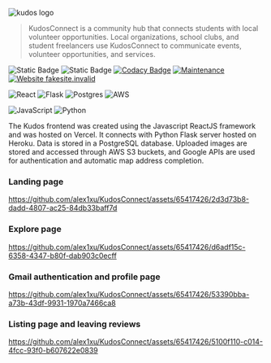 ![kudos logo](https://github.com/alex1xu/KudosConnect/assets/65417426/747b281e-c1ac-4713-a904-e7dc6dfdb4c1)

> KudosConnect is a community hub that connects students with local volunteer opportunities. Local organizations, school clubs, and student freelancers use KudosConnect to communicate events, volunteer opportunities, and services.

![Static Badge](https://img.shields.io/badge/Users-100-purple)
![Static Badge](https://img.shields.io/badge/Organizations-15-yellow)
[![Codacy Badge](https://app.codacy.com/project/badge/Grade/5b74f79ee2904bfc92cc90fdbfdd3421)](https://app.codacy.com/gh/alex1xu/VapeVeritas-Twitter_E-cig_Surveillance/dashboard?utm_source=gh&utm_medium=referral&utm_content=&utm_campaign=Badge_grade)
[![Maintenance](https://img.shields.io/badge/Maintained%3F-no-red.svg)](https://bitbucket.org/lbesson/ansi-colors)
[![Website fakesite.invalid](https://img.shields.io/website-up-down-green-red/http/fakesite.invalid.svg)](http://fakesite.invalid/)

![React](https://img.shields.io/badge/react-%2320232a.svg?style=for-the-badge&logo=react&logoColor=%2361DAFB)
![Flask](https://img.shields.io/badge/flask-%23000.svg?style=for-the-badge&logo=flask&logoColor=white)
![Postgres](https://img.shields.io/badge/postgres-%23316192.svg?style=for-the-badge&logo=postgresql&logoColor=white)
![AWS](https://img.shields.io/badge/AWS-%23FF9900.svg?style=for-the-badge&logo=amazon-aws&logoColor=white)

![JavaScript](https://img.shields.io/badge/javascript-%23323330.svg?style=for-the-badge&logo=javascript&logoColor=%23F7DF1E)
![Python](https://img.shields.io/badge/python-3670A0?style=for-the-badge&logo=python&logoColor=ffdd54)

The Kudos frontend was created using the Javascript ReactJS framework and was hosted on Vercel. It connects with Python Flask server hosted on Heroku. Data is stored in a PostgreSQL database. Uploaded images are stored and accessed through AWS S3 buckets, and Google APIs are used for authentication and automatic map address completion.

### Landing page

https://github.com/alex1xu/KudosConnect/assets/65417426/2d3d73b8-dadd-4807-ac25-84db33baff7d

### Explore page

https://github.com/alex1xu/KudosConnect/assets/65417426/d6adf15c-6358-4347-b80f-dab903c0ecff

### Gmail authentication and profile page

https://github.com/alex1xu/KudosConnect/assets/65417426/53390bba-a73b-43df-9931-1970a7466ca8

### Listing page and leaving reviews

https://github.com/alex1xu/KudosConnect/assets/65417426/5100f110-c014-4fcc-93f0-b607622e0839
